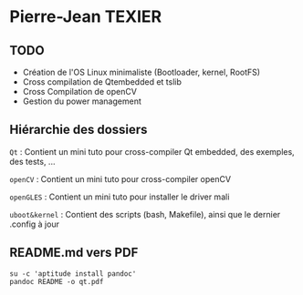 Pierre-Jean TEXIER
============

TODO
----

- Création de l'OS Linux minimaliste (Bootloader, kernel, RootFS)
- Cross compilation de Qtembedded et tslib
- Cross Compilation de openCV
- Gestion du power management

Hiérarchie des dossiers
----------------------
`Qt` 
:   Contient un mini tuto pour cross-compiler Qt embedded, des exemples, des tests, ...

`openCV`
:   Contient un mini tuto pour cross-compiler openCV	

`openGLES` 
:   Contient un mini tuto pour installer le driver mali	

`uboot&kernel` 
:   Contient des scripts (bash, Makefile), ainsi que le dernier .config à jour

README.md vers PDF
------------------
	su -c 'aptitude install pandoc' 
	pandoc README -o qt.pdf
